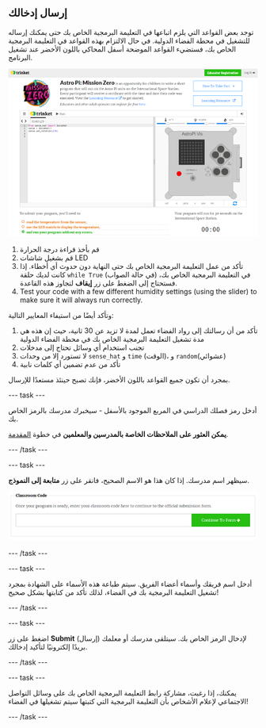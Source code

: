 ## إرسال إدخالك

توجد بعض القواعد التي يلزم اتباعها في التعليمة البرمجية الخاص بك حتى يمكنك إرساله للتشغيل في محطة الفضاء الدولية. في حال الالتزام بهذه القواعد في التعليمة البرمجية الخاص بك، فستضيء القواعد الموضحة أسفل المحاكي باللون الأخضر عند تشغيل البرنامج.

![التحقق](images/validation.png)

1. قم بأخذ قراءة درجة الحرارة
1. قم بشغيل شاشات LED
1. تأكد من عمل التعليمة البرمجية الخاص بك حتى النهاية دون حدوث أي أخطاء. إذا كانت لديك حلقة `while True` (في حالة الصواب) في التعليمة البرمجية الخاص بك، فستحتاج إلى الضغط على زر **إيقاف** لتجاوز هذه القاعدة.
1. Test your code with a few different humidity settings (using the slider) to make sure it will always run correctly.

وتأكد أيضًا من استيفاء المعايير التالية:

1. تأكد من أن رسالتك إلى رواد الفضاء تعمل لمدة لا تزيد عن 30 ثانية، حيث إن هذه هي مدة تشغيل التعليمة البرمجية الخاص بك في محطة الفضاء الدولية
1. تجنب استخدام أي وسائل تحتاج إلى مدخلات
1. لا تستورد إلا من وحدات `sense_hat` و `time` (الوقت)، و `random`(عشوائي)
1. تأكد من عدم تضمين أي كلمات نابية

بمجرد أن تكون جميع القواعد باللون الأخضر، فإنك تصبح حينئذ مستعدًا للإرسال.

--- task ---

أدخل رمز فصلك الدراسي في المربع الموجود بالأسفل - سيخبرك مدرسك بالرمز الخاص بك.

**يمكن العثور على الملاحظات الخاصة بالمدرسين والمعلمين** في خطوة [المقدمة](https://projects.raspberrypi.org/ar-SA/projects/astro-pi-mission-zero/1).

--- /task ---

--- task ---

سيظهر اسم مدرسك. إذا كان هذا هو الاسم الصحيح، فانقر على زر **متابعة إلى النموذج**.

![متابعة إلى النموذج](images/continue-to-form.png)

--- /task ---

--- task ---

أدخل اسم فريقك وأسماء أعضاء الفريق. سيتم طباعة هذه الأسماء على الشهادة بمجرد تشغيل التعليمة البرمجية بك في الفضاء، لذلك تأكد من كتابتها بشكل صحيح!

--- /task ---

--- task ---

اضغط على زر **Submit** (إرسال) لإدخال الرمز الخاص بك. سيتلقى مدرسك أو معلمك بريدًا إلكترونيًا لتأكيد إدخالك.

--- /task ---

--- task ---

يمكنك، إذا رغبت، مشاركة رابط التعليمة البرمجية الخاص بك على وسائل التواصل الاجتماعي لإعلام الأشخاص بأن التعليمة البرمجية التي كتبتها سيتم تشغيلها في الفضاء!

--- /task ---
